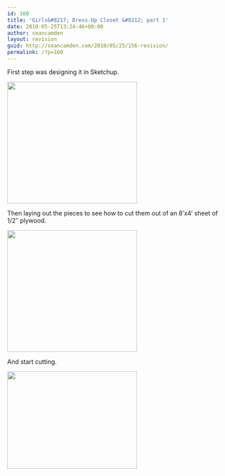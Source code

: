 ```yaml
---
id: 160
title: 'Girls&#8217; Dress-Up Closet &#8212; part 1'
date: 2010-05-25T13:24:46+00:00
author: seancamden
layout: revision
guid: http://seancamden.com/2010/05/25/156-revision/
permalink: /?p=160
---
```

First step was designing it in Sketchup.
  
<img src="http://seancamden.com/wp-content/uploads/2010/05/girls-closet3-300x281.jpg" alt="" title="Dress-up closet initial design" width="300" height="281" class="alignleft size-medium wp-image-157" />
  
Then laying out the pieces to see how to cut them out of an 8&#8217;x4&#8242; sheet of 1/2&#8243; plywood.
  
<img src="http://seancamden.com/wp-content/uploads/2010/05/girls-closet4-300x281.jpg" alt="" title="Dress-up closet exploded view" width="300" height="281" class="alignleft size-medium wp-image-158" />
  
And start cutting.
  
[<img src="http://seancamden.com/wp-content/uploads/2010/05/2010-05-25-12.20.35-300x225.jpg" alt="" title="Pieces of wood" width="300" height="225" class="alignleft size-medium wp-image-159" />](http://seancamden.com/wp-content/uploads/2010/05/2010-05-25-12.20.35.jpg)